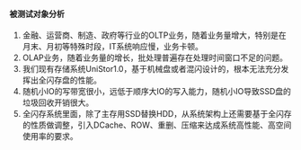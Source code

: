 #### 被测试对象分析
1. 金融、运营商、制造、政府等行业的OLTP业务，随着业务量增大，特别是在月末、月初等特殊时段，IT系统响应慢，业务卡顿。
1. OLAP业务，随着业务量的增长，批处理普遍存在处理时间窗口不足的问题。
1. 我们现有存储系统UniStor1.0，基于机械盘或者混闪设计的，根本无法充分发挥出全闪存盘的性能。
1. 随机小IO的写带宽很小，远低于顺序大IO的写入能力，随机小IO导致SSD盘的垃圾回收开销很大。
1. 全闪存系统里面，除了主存用SSD替换HDD，从系统架构上还需要基于全闪存的性质做调整，引入DCache、ROW、重删、压缩来达成系统高性能、高空间使用率的要求。
